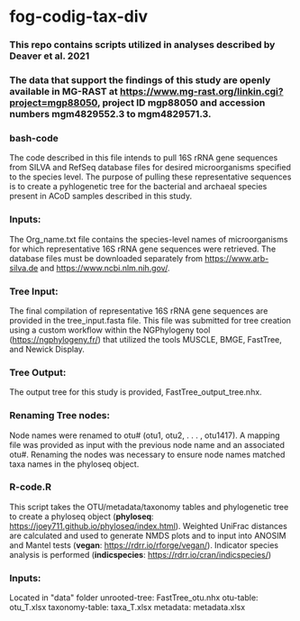 # fog-codig-tax-div

### This repo contains scripts utilized in analyses described by Deaver et al. 2021

### The data that support the findings of this study are openly available in MG-RAST at https://www.mg-rast.org/linkin.cgi?project=mgp88050, project ID mgp88050 and accession numbers mgm4829552.3 to mgm4829571.3.

### bash-code 
The code described in this file intends to pull 16S rRNA gene sequences from SILVA and RefSeq database files for desired microorganisms specified to the species level. The purpose of pulling these representative sequences is to create a pyhlogenetic tree for the bacterial and archaeal species present in ACoD samples described in this study.

### Inputs:
The Org_name.txt file contains the species-level names of microorganisms for which representative 16S rRNA gene sequences were retrieved. The database files must be downloaded separately from  https://www.arb-silva.de and https://www.ncbi.nlm.nih.gov/. 

### Tree Input: 
The final compilation of representative 16S rRNA gene sequences are provided in the tree_input.fasta file. This file was submitted for tree creation using a custom workflow within the NGPhylogeny tool (https://ngphylogeny.fr/) that utilized the tools MUSCLE, BMGE, FastTree, and Newick Display. 

### Tree Output:
The output tree for this study is provided, FastTree_output_tree.nhx.

### Renaming Tree nodes: 
Node names were renamed to otu# (otu1, otu2, . . . , otu1417). A mapping file was provided as input with the previous node name and an associated otu#.  Renaming the nodes was necessary to ensure node names matched taxa names in the phyloseq object. 

### R-code.R
This script takes the OTU/metadata/taxonomy tables and phylogenetic tree to create a phyloseq object (**phyloseq**: https://joey711.github.io/phyloseq/index.html). Weighted UniFrac distances are calculated and used to generate NMDS plots and to input into ANOSIM and Mantel tests (**vegan**:  https://rdrr.io/rforge/vegan/). Indicator species analysis is performed (**indicspecies**: https://rdrr.io/cran/indicspecies/)

### Inputs:
Located in "data" folder
unrooted-tree: FastTree_otu.nhx
otu-table: otu_T.xlsx
taxonomy-table: taxa_T.xlsx
metadata: metadata.xlsx
